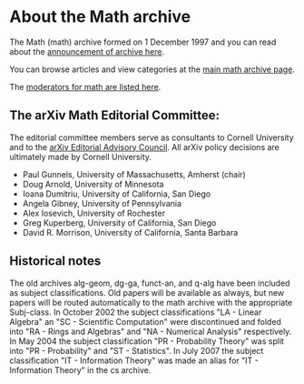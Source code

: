 # About the Math archive

The Math (math) archive formed on 1 December 1997 and you can read about the [announcement of archive here](../../new/math.md).

You can browse articles and view categories at the [main math archive page](https://arxiv.org/archive/math).

The [moderators for math are listed here](https://arxiv.org/moderators#math#math).

<span id="AdvisoryCommittee"></span>

## The arXiv Math Editorial Committee:

The editorial committee members serve as consultants to Cornell University and to the [arXiv Editorial Advisory Council](../../about/people/editorial_advisory_council.md). All arXiv policy decisions are ultimately made by Cornell University.

- Paul Gunnels, University of Massachusetts, Amherst (chair)
- Doug Arnold, University of Minnesota
- Ioana Dumitriu, University of California, San Diego
- Angela Gibney, University of Pennsylvania
- Alex Iosevich, University of Rochester
- Greg Kuperberg, University of California, San Diego
- David R. Morrison, University of California, Santa Barbara

## Historical notes

The old archives alg-geom, dg-ga, funct-an, and q-alg have been included as subject classifications. Old papers will be available as always, but new papers will be routed automatically to the math archive with the appropriate Subj-class. In October 2002 the subject classifications "LA - Linear Algebra" an "SC - Scientific Computation" were discontinued and folded into "RA - Rings and Algebras" and "NA - Numerical Analysis" respectively. In May 2004 the subject classification "PR - Probability Theory" was split into "PR - Probability" and "ST - Statistics". In July 2007 the subject classification "IT - Information Theory" was made an alias for "IT - Information Theory" in the cs archive.
